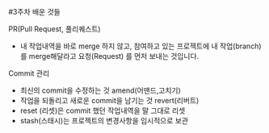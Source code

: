 #3주차 배운 것들

PR(Pull Request, 풀리퀘스트)
- 내 작업내역을 바로 merge 하지 않고, 참여하고 있는 프로젝트에 내 작업(branch)를 merge해달라고 요청(Request) 를 먼저 보내는 것입니다. 

Commit 관리
- 최신의 commit을 수정하는 것 amend(어맨드,고치기)
- 작업을 되돌리고 새로운 commit을 남기는 것 revert(리버트)
- reset (리셋)은 commit 했던 작업내역을 말 그대로 리셋
- stash(스태시)는 프로젝트의 변경사항을 임시적으로 보관